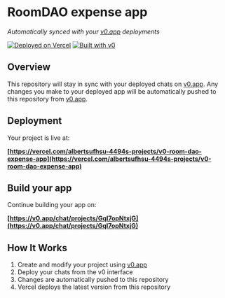 # RoomDAO expense app

*Automatically synced with your [v0.app](https://v0.app) deployments*

[![Deployed on Vercel](https://img.shields.io/badge/Deployed%20on-Vercel-black?style=for-the-badge&logo=vercel)](https://vercel.com/albertsufhsu-4494s-projects/v0-room-dao-expense-app)
[![Built with v0](https://img.shields.io/badge/Built%20with-v0.app-black?style=for-the-badge)](https://v0.app/chat/projects/GqI7opNtxjG)

## Overview

This repository will stay in sync with your deployed chats on [v0.app](https://v0.app).
Any changes you make to your deployed app will be automatically pushed to this repository from [v0.app](https://v0.app).

## Deployment

Your project is live at:

**[https://vercel.com/albertsufhsu-4494s-projects/v0-room-dao-expense-app](https://vercel.com/albertsufhsu-4494s-projects/v0-room-dao-expense-app)**

## Build your app

Continue building your app on:

**[https://v0.app/chat/projects/GqI7opNtxjG](https://v0.app/chat/projects/GqI7opNtxjG)**

## How It Works

1. Create and modify your project using [v0.app](https://v0.app)
2. Deploy your chats from the v0 interface
3. Changes are automatically pushed to this repository
4. Vercel deploys the latest version from this repository
